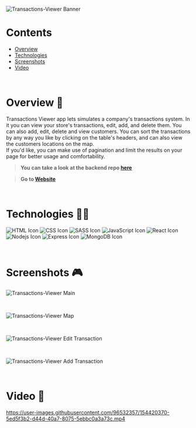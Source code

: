 ![Transactions-Viewer Banner](https://i.ibb.co/0J4g5H1/transactions-viewer-banner.png)

# Contents

- [Overview](#overview-)
- [Technologies](#technologies-)
- [Screenshots](#screenshots-)
- [Video](#video-)

<br />

# Overview 👋

Transactions Viewer app lets simulates a company's transactions system. In it you can view your store's transactions, edit, add, and delete them. You can also add, edit, delete and view customers.
You can sort the transactions by any way you like by clicking on the table's headers, and can also view the customers locations on the map.  
If you'd like, you can make use of pagination and limit the results on your page for better usage and comfortability.

> **You can take a look at the backend repo [here](https://github.com/gilgg/gil-transaction-viewer-frontend)**

> **Go to [Website](https://gil-clients-database.netlify.app/)**

<br />

# Technologies 👨‍💻

![HTML Icon](https://i.ibb.co/9tyHGr7/html-logo.png, "HTML")
![CSS Icon](https://i.ibb.co/b3QNSgX/css-logo.png, "CSS")
![SASS Icon](https://i.ibb.co/2M5yfGb/sass-logo.png, "SASS")
![JavaScript Icon](https://i.ibb.co/L5RS8g1/Group-11.png, "JavaScript")
![React Icon](https://i.ibb.co/BBFKyz9/Group-9.png, "React")
![Nodejs Icon](https://i.ibb.co/1KjfZ9L/Group-8.png, "Nodejs")
![Express Icon](https://i.ibb.co/4J71gTL/express-logo.png, "Express")
![MongoDB Icon](https://i.ibb.co/KXG94Kc/Group-10.png, "MongoDB")

<br />

# Screenshots 🎮

![Transactions-Viewer Main](https://i.ibb.co/3vSVDnd/transactions-viewer-1.png)

<br />

![Transactions-Viewer Map](https://i.ibb.co/PWpCsZ1/transactions-viewer-2.png)

<br />

![Transactions-Viewer Edit Transaction](https://i.ibb.co/sm4jdbY/transactions-viewer-3.png)

<br />

![Transactions-Viewer Add Transaction](https://i.ibb.co/yhtPbcS/transactions-viewer-4.png)

<br />

# Video 🎥

https://user-images.githubusercontent.com/96532357/154420370-5ed5f3b2-d44d-40a7-8075-5ebbc0a3a73c.mp4
